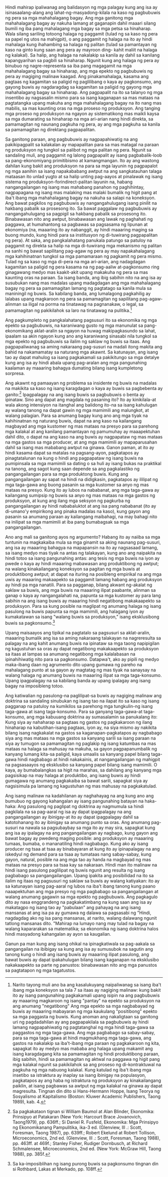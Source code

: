 Hindi mahirap ipaliwanag ang balidasyon ng mga palagay kung ang isa ay isinasaalang-alang ang lahat-ng-masyadong-kilala na kaso ng pagbubuwis ng pera sa mga mahahalagang bagay. Ang mga ganitong mga mahahalagang bagay ay nakuha lamang at gaganapin dahil maaari silang bumili ng iba pang mahalagang mga bagay sa mga petsa sa hinaharap. Wala silang sariling totoong halaga ng paggamit (tulad ng sa kaso ng pera sa papel ng utos na mahigpit), o ang paggamit ng halaga na ito ay hindi mahalaga kung ihahambing sa halaga ng palitan (tulad sa pamantayan ng kaso na ginto kung saan ang pera ay mayroon ding- kahit maliit na halaga ng kalakal). Sa halip, ang halaga na 
nakalakip sa kanila ay dahil sa kanilang kapangyarihan sa pagbili sa hinaharap. Ngunit kung ang halaga ng pera ay binubuo ng nagre-representa sa iba pang magagamit na mga mahahalagang bagay sa hinaharap, ang mga epekto ng pagbubuwis ng pera ay magiging malinaw kaagad. Ang pinakamahalaga, kasama ang pagtaas ng kagamitan sa paligid ng paglilibang o kaya ay pagkonsumo, ang gayong buwis ay nagdaragdag sa kagamitan sa paligid ng gayong mga mahahalagang bagay sa hinaharap. Ang pagpapalit na ito sa talanyo ng mga insentibo ay nagsasalin mismo para sa isang kaganapan sa mas mataas na pagtatangka upang makuha ang mga mahahalagang bagay na ito nang mas mabilis, sa mas kaunting oras na mga proseso ng produksyon. Ang tanging mga proseso ng produksyon na ngayon ay sistematikong mas maikli kaysa sa mga dumarating sa hinaharap na mga ari-arian nang hindi direkta, sa pamamagitan ng naunang pagkuha ng pera, ay ang mga pagkuha 
sa kanila sa pamamagitan ng direktang pagpapalitan.

Sa ganitong paraan, ang pagbubuwis ay nagpapahiwatig na ang pakikipagpalit sa kalakalan ay mapapalitan para sa mas matagal na paraan ng produksyon ng tungkol sa palibot ng mga palitan ng pera. Ngunit sa sandaling muli, ang paggamit ng lalong pagpapalit ay isang pagbabalik-loob sa pang-ekonomiyang primitibismo at kamangmangan. Ito ay ang wastong dahilan kung bakit ang produksyon na para sa mga layunin ng pagpapalot ng mga aanihin sa isang napakababang awtput na ang sangkatauhan talaga mataasan ito unlad yugto at sa halip unting pag-aayos at pinalawak ng isang sistema ng produksyon-forindirect-palitan layunin na, habang nangangailangan ng isang mas mahabang panahon ng paghihintay, nagpapagana ng isang mas malaking mas malaki bumalik ng higit pang at iba't ibang mga mahahalagang bagay na nakuha sa salapi na koneksyon. Ang bawat pagkilos ng pagbubuwis ay nangangahulugang isang pinilit na hakbang pabalik sa prosesong ito.
Sa bawat paggalaw ng pagbubuwis ay nangangahulugang sa pagpigil sa hakbang pabalik sa prosesong ito. Binabawasan nito ang awtput, binabawasan ang lawak ng paghahati ng paggawa, at humahantong sa pagbawas sa pagsasama ng lipunan at ekonomiya (na, maaaring ito ay nabanggit, ay hindi maaaring maging sa buong mundo, kung hindi para sa institusyon ng di-tuwirang pagpapalitan ng pera).
At saka, ang pangkalahatang panukala patungo sa patuloy na paggamit ng direkta sa halip na mga di-tuwirang mga mekanismo ng palitan na sanhi ng bawat sapilitang pag-agaw ng pera ay may napakahalagang mga kahihinatnan tungkol sa mga pamamaraan ng pagkamit ng pera mismo.
Tulad ng sa kaso ng mga di-pera na mga ari-arian, ang nadagdagan kagamitan sa paligid ng pera kasama na ng pag-aaliw at-pagkonsumo ring ginagawang medyo mas kaakit-akit upang makakuha ng pera sa mas kaunting oras na paraan. Sa isang banda, ang ibig sabihin nito na ang isa ay susubukan nang mas madalas upang madagdagan ang mga mahahalagang bagay ng pera sa pamamagitan lamang ng pagtatago sa kanila mula sa maniningil ng buwis. Sa kabilang banda, ang lumalagong pagkahilig ay lalabas upang magkaroon ng pera sa pamamagitan ng sapilitang pag-agaw-alinman sa iligal na porma na tinatawag na pagnanakaw, o legal, sa pamamagitan ng pakikilahok sa laro na tinatawag na pulitika.[^9]

[^9]: Narito tayong muli ano ba ang kasalukuyang naipaliwanag sa isang iba't ibang mga koneksyon sa tala 7 sa itaas ay nagiging malinaw: kung bakit ito ay isang pangunahing pagkakamali upang isipin na ang pagbubuwis ay maaaring magkaroon ng isang "pantay" na epekto sa produksyon na ang anumang "negatibong" Ang mga epekto sa mga nagbabayad ng buwis ay maaaring mabayaran ng mga kaukulang "positibong" epekto sa mga paggasta ng buwis. Kung anoman ang nakaligtaan sa ganitong uri ng pagdadahilan ay ang pagpapakilala sa pagbubuwis ay hindi lamang nagpapahiwatig ng pagtatanghal ng mga hindi taga-gawa sa paggastos ng mga taga-gawa. Ang mga pagbabago sa sabay-sabay, para sa mga taga-gawa at hindi magmukhang mga taga-gawa, ang gastos na nakalakip sa iba't-ibang mga paraan ng pagkakaroon ng kita, sapagkat ito ay medyo mas mababa ang halaga upang makamit ang isang karagdagang kita sa pamamagitan ng hindi produktibong paraan, ibig sabihin, hindi sa pamamagitan ng aktwal na paggawa ng higit pang mga kalakal ngunit sa pakikilahok sa ang proseso ng di-kontraktuwal na pagkuha ng mga nabuong kalakal. Kung katulad ng iba't ibang mga insetibo sa istraktura ay inaplay sa isang ibinigay na populasyon, pagkatapos ay ang haba ng istraktura ng produksyon ay kinakailangang paiklin, at isang pagbawas sa awtput ng mga kalakal na ginawa ay dapat magresulta. Tingnan din dito si Hans-Hermann Hoppe, Isang Teorya ng Sosyalismo at Kapitalismo (Boston: Kluwer Academic Publishers, Taong 1989), kab. 4.

Ang pagkumpleto ng pangkalahatang pagsusuri ito sa ekonomika ng mga epekto sa pagbubuwis, na karaniwang gusto ng mga manunulat sa pang-ekonomikang aklat-aralin sa ngayon na huwag makipagkasundo sa lahat, ipaalam sa akin ngayon kung ano ang karaniwang sinasabi nila tungkol sa mga epekto ng pagbubuwis sa ilalim ng saklaw ng buwis sa itaas. Ang pagpapaliwanag sa aming nakaraang pag-susuri na madali itong makita ang bahid na nakamamatay sa naturang mga akawnt. Sa katunayan, ang isang tao ay dapat mahulog sa isang pagkakamali sa pakikitungo sa mga detalye kung ang isa ay hindi abala upang pag-aralan ang mga pangunahing kaalaman ay maaaring bahagya dumating bilang isang kumpletong sorpresa.

Ang akawnt ng pamaayan ng problema sa insidente ng buwis na madalas na makikita sa kaso ng isang karagdagan o kaya ay buwis sa pagbebenta ay ganito:[^10] Ipagpalagay na ang isang buwis sa pagbubuwis o benta ay ipinataw. Sino ang dapat ang magdala ng pasaning ito? Ito ay kinikilala-at wala akong intensiyon na itanghal ang balidong ito-na sa isang kahulugan ay walang tanong na dapat 
gawin ng mga mamimili ang malungkot, at walang palagian. Para sa anumang bagay kung ano ang mga tiyak na kahihinatnan ng naturang buwis, dapat na ang kaso na kailangang magbayad ang mga kustomer ng mas mataas na presyo para sa parehong mga kalakal at ang kanilang pamantayan ng pamumuhay ay maaapektuhan dahil dito, o dapat na ang kaso na ang buwis ay nagpapataw ng mas mataas na mga gastos sa mga producer, at ang mga mamimili ay mapaparusahan dahil sa isang mas mababang awtput na ginawa. Ganon paman, at ito ay hindi kasama dapat sa matalas na pagsang-ayon, pagkatapos ay pinagtatalunan na kung o hindi ang pagpapataw ng isang buwis na pumipinsala sa mga mamimili sa dating o sa huli ay isang bukas na praktikal na tanong, ang sagot kung saan depende sa ang pagkalastiko ng pangangailangan para sa mga produktong buwis. Kung ang pangangailangan ay sapat na hindi na didigkasin, pagkatapos ay ililipat ng mga taga-gawa ang buong pasanin sa mga kustomer sa anyo ng mas mataas na presyo. Kung ito ay lubos na nababanat, ang mga taga-gawa ay kailangang sumipsip ng buwis sa anyo ng mas mataas na mga gastos ng produksyon, at kung ang ilang mga seksyon ng pagkurba ng pangangailangan ay hindi nababaluktot at ang isa pang nababanat (ito ay di-umano'y empirikong ang pinaka madalas na kaso), kung gayon ang pasanin sa anumang paraan ay kailangang maibahagi, na may bahagi nito na inilipat sa mga mamimili at iba pang bumabagsak sa mga pangangailangan.

[^10]: Sa pagkakataon tignan si William Baumol at Alan Blinder, Ekonomika: Prinsipyo at Patakaran (New York: Harcourt Brace Jovanovich, Taong1979), pp. 636ff.; Si Daniel R. Fusfeld, Ekonomika: Mga Prinsipyo ng Ekonomikanang Pampulitika, ika-3 ed. (Glenview, Ill .: Scott, Foresman, Taong 1987), pp. 639ff.; Robert Ekelund at Robert Tollison, Microeconomics, 2nd ed. (Glenview, Ill .: Scott, Foresman, Taong 1988), pp. 463ff. at 469f.; Stanley Fisher, Rudiger Dornbusch, at Richard Schmalensee, Microeconomics, 2nd ed. (New York: McGraw Hill, Taong 1988), pp. 385f.


Ano ang mali sa ganitong ayos ng argumento? Habang ito ay naiiba sa mga tuntunin na magkakaiba mula sa mga ginamit sa aking naunang pag-susuri, ang isa ay maaaring bahagya na mapapansin na ito ay nagsasaad lamang, sa isang medyo mas tiyak na antas ng talakayan, kung ano ang naipakita na hindi totoo sa isang pangunahing antas: ang tesis ng mga buwis na iyon ay pwede o kaya ay hindi maaaring mabawasan ang produktibong ng awtput; na walang kinakailangang koneksyon sa pagitan ng mga buwis at produktibong awtput; at dapat na ituring na posibleng empirikal na ang mga uwis ay maaaring makaapekto sa paggamit lamang habang ang produksyon ay hindi pa mga nanatili.
Para sa pagganap, bilang akwant ng-akalat ng saklaw sa buwis, ang mga buwis na maaaring ilipat paabante, alinman sa ganap o kaya ay nangangalahati na, papunta sa mga kustomer ay para lang sabihin na ang isang buwis ay maaaring hindi negatibong makakaapekto sa produksyon. Para sa kung posible na maglipat ng anumang halaga ng isang pasulong na buwis papunta sa mga mamimili, ang halagang iyon ay kumakatawan sa isang "walang buwis sa produksyon," isang eksklusibong buwis sa pagkonsumo.[^11]

[^11]: Sa ka-imposiblihan ng isang purong buwis sa pagkonsumo tingnan din si Rothbard, Lakas at Merkado, pp. 108ff.

Upang maisaayos ang tipikal na pagtatalo sa pagsusuri sa aklat-aralin, maaaring bumalik ang isa sa aming nakaraang talakayan na nagreresulta sa palagay na ang kahit anumang buwis na ipinataw sa mga taong napipigilan ng kagustuhan sa oras ay dapat negatibong makakaapekto sa produksyon sa itaas at lampas sa anumang negatibong mga kalalabasan na ipinahihiwatig nito para sa pagkonsumo.
Datapwa't, ako ay pipili ng medyo maka-ibang daan ng agrumento dito upang gumawa ng pareho na mahalagang punto at sa gayon ay magtatag ng mas tiyak na sanaysay na walang halaga ng anumang buwis na maaaring ilipat sa mga taga-konsumo. Upang ipagpalagay na sa kabilang banda ay upang ipalagay ang isang bagay na imposibleng totoo.


Ang katiwalian ng pasulong-na paglilipat-sa buwis ay nagiging malinaw ang doktrina sa sandaling sinubukan ng isang tao na ilapat ito sa kaso ng isang pagganap na patuloy na kumikilos sa parehong mga tungkulin-ng isang taga-gawa at isang taga-konsumo. Para sa ganyang taga-gawa-at taga-konsumo, ang mga kabuuang doktrina ay sumasalamin sa panukalang ito: Kung siya ay nahaharap sa pagtaas ng gastos ng  pagkakaroon ng ilang hinaharap na kabutihan-isang pagtaas, iyon ay, na siya mismo ay nakikita bilang isang nagkakalat na gastos sa kaganapan-pagkatapos ay nagbabago siya ang mas mataas na mga gastos sa kanyang sarili sa isang paraan na siya ay tumugon sa pamamagitan ng paglakip ng isang katumbas na mas mataas na halaga sa mahusay na makuha, sa gayon pagpapanumbalik ng kanyang lumang kita-sa paligid, kaya umaalis sa kanyang papel bilang taga-gawa hindi nagbabago at hindi nakakainis, at nangangailangan ng mahigpit na pagsasaayos ng eksklusibo sa kanyang papel bilang isang mamimili. O kaya, ay bumabalangkas sa higit na marahas, sa dahilang ang kanyang mga pagsisikap na may halaga at produktibo, ang isang buwis ay hindi gumagawa ng anumang pagkakaiba sa bawat sarili, sapagkat siya ay nagsisimula pa lamang ng kagustuhan ng mas mahusay na pagkakatulad.

Ang isang malinaw na kadahilanan ay naghahayag na ang kung ano ang bumubuo ng gayong kahangalan ay isang pangunahing batayan na haka-haka: Ang pasulong ng paglipat ng doktrina ay nagmumula sa hindi pagkilala na sa pag-aaral ng isa ay dapat ipagpalagay na ang pangangailangan ay ibinigay-at ito ay dapat ipagpalagay dahil sa katotohanang ito ay ibinigay sa anumang punto sa oras.
Ang anumang pag-susuri na nawala sa pagsubaybay sa mga ito ay may sira, sapagkat kung ang isa ay ipalagay na ang pangangailangan ay nagbago, kung gayon ang bawat bagay ay pwedeng maging posible: ang produksyon ay maaaring tumaas, bumaba, o mananatiling hindi nagbabago. Kung ako ay isang producer ng tsaa at tsaa ay binabayaran at kung ito ay ipinapalagay na ang iskedyul ng demand para sa tsaa ay tumataas nang sabay-sabay, kung gayon, natural, posible na ang mga tao ay handa na magbayad ng mas mataas na presyo para sa tsaa kay sa nakaraan. Hindi man ito malinaw na hindi isang pasulong paglilipat ng buwis ngunit ang resulta ng isang pagbabago sa pangangailangan. Upang ipakita ang posibilidad na ito sa ilalim ng itaas  ng pagsusuri ng saklaw sa buwis ay walang katiyakan: ito ay sa katunayan isang pag-aaral ng lubos na iba't ibang tanong kung paano naaapektuhan ang mga presyo ng mga pagbabago sa pangangailangan at walang anumang gagawin sa mga epekto ng pagbubuwis. Ang pagkagulo dito ay nasa enggrandeng na pagkakatimbang na kung saan ang isa ay makatagpo ng isang tao ay "pabulaan" ang pahayag na ang isang mansanas at ang isa pa ay gumawa ng dalawa sa pagsasabi ng "Hindi, nagdagdag ako ng isa pang mansanas, at narito, walang dalawang ngunit tatlong mansanas dito. "Mahirap na lumayo nang may tulad na bagay na walang kapararakan sa matematika; sa ekonomika ng isang doktrina halos hindi masyadong kahangalan ay ayon sa kaugalian.

Ganun pa man kung ang isang ohikal na ipinagkatiwala sa pag-aakala sa pangangailan na ibibigay sa kung ang isa ay sumusubok na sagutin ang tanong kung o hindi ang isang buwis ay maaaring ilipat pasulong, ang bawat buwis ay dapat ipakahulugan bilang isang kaganapan na eksklusibo nakakaapekto sa parte ng panustos: binabawasan nito ang mga panustos sa pagtatapon ng mga tagatustos.
[^12]: Meron paba na ibang palagay na magiging isang pagkakait sa kung ano ang ipinapalagay mula sa simula-na ang isang buwis ay talagang ipinataw at itinuturing na tulad ng mga taga-gawa. Upang sabihin na lamang ang kurba ng panustos ay inililipat sa tuwing ang isang buwis ay nakuha (habang ang pakurba ng pangangailan ay nananatiling katulad ng dati) ay upang sabihin wala ng iba pa kaysa sa ang buong buwis sa buwis ay dapat sa katunayan ay masustenuhan ng mga tagatustos. Upang masiguro na ang kaliwang bahagi sa paglilipat ng pakurbang panustos ay magdudulot ng mga pagtaas ng presyo at ang mga mamimili ay natural na mapinsala sa pamamagitan ng pagbabayad ng mga mas mataas na presyo at sa pamamagitan lamang ng kakayahang bayaran ang isang mas maliit na halaga ng mga kalakal sa isang presyo.[^13] 
Gayunpaman ang mga mamimili ay walang sapilitang masasaktan sa pamamagitan ng mga buwis ay siyempre ay hindi kailanman nag-alinlangan bilang dapat isa isipin. Gayunpaman, isang maling kuru-kuro na isipin na ang mas mataas na presyo ay isang paglilipat ng pasanin sa buwis mula sa mga taga-gawa sa mga taga-konsumo. Sa halip na, ang mga taga-konsumo ay nasasaktan dito "lamang" sa pamamagitan ng nakakasamang ginagawa sa mga taga-gawa na, sa kabila ng mas mataas na mga presyo na sisingilin para sa kanilang mga panustos, ay dapat na magdala ng malungkot[^14] Dapat itanong ng isa sa sarili kung bakit, kung ang isang negosyante ay maaaring maglipat ng anumang halaga ng pabuwis sa buwis ang layo mula sa kanyang sarili at papunta sa mga mamimili, hindi na niya nagagawa ito sa pamamagitan ng kusang-loob na pagpapalagay ng isang buwis sa kanyang sarili sa halip na maghintay para sa aktwal na mapilit na buwis na sumama! 
Ang sagot ay malinaw: Sa lahat ng oras siya ay napigil sa kanyang pagtatakda sa-presyo na aktibidad sa pamamagitan ng aktwal na ibinigay na pangangailangan. Ang presyo na itinakda ng anumang negosyante ay naka-takda sa inaasahan na ang isang presyo na mas mataas kaysa sa isang aktwal na pinili ay magbubunga ng mas mababang kabuuang kita. Kung hindi, kung inaasahan niya ang isang mas mataas na presyo upang magdala ng isang mas malaking kita na iaangat niya ito. Hangga't ang isang negosyante ay umaasa sa pangangailangan na hindi nababaluktot sa loob ng rehiyon ng anumang saklaw ng presyo sa ilalim ng pagsasaalang-alang, siya ay samantalahin ito at piliin ang mas mataas na presyo. Siya ay huminto sa pagtataas ng mga presyo at pag-aayos para sa isang tiyak na isa dahil ang kanyang mga inaasahan ay baligtad at siya umaasa na ang pakurabang pangangailangan sa itaas ang presyo na ito ay nababanat. Ang mga inaasahan hingil sa hindi napapahab at napapahaba na mga bahagi ng pakurba na pangangailangan ay hindi nagbago kung ang negosyante ay nahaharap sa isang buwis. Pagkatapos ay bilang siya ay inaasahan na mas mataas na mga presyo upang makabuo ng pagkalugi ng kita. Samakatuwid, halata naman na sa tanong na pagtatalo na maaaring makatakas siya sa pagpasa ng buwis. Sa katunayan, kung bilang resulta ng nabawasan ang panustos sa presyo ngayon ay tumataas, ang kilalang kilusang ito ay dapat na maging isang nababanat na bahagi ng pakurbang pangangailangan, at sa gayon ang 
negosyante ay dapat na tiyak na bayaran ang buong presyo nito sa anyo ng pinababang kita. Ang iba pang mga palagay ay lohikal na nagbabahid. Kung ang negosyante ay umaasa lamang sa isang pagbabago sa pangangailangan na nangyayari nang sabay-sabay sa pagbubuwis ay maaaring baguhin niya ang kanyang presyo nang sa gayon walang pagkalugi. Kung inaasahan niya na ang pangangailangan na nadagdagan, 
halimbawa, tulad na magkakaroon ngayon ng isang hindi nababanat sa halip na isang nababanat na kahabaan ng pakurbang na pangangailangan sa itaas ng kasalukuyang pagpunta presyo, maaari niyang itataas ito nang walang kaparusahan. Ulit, hindi ito isang paglilipat ng pasulong sa buwis . Ito ay ang pagtataas sa pangangailangan. Mayroon o kaya aya walang buwis ang negosyante ay kumilos nang eksakto sa 
parehong paraan. Ang buwis ay walang kinalaman sa mga pagbabagong presyo. Sa anumang kaso, ang buwis ay dapat bayaran lamang at sa kabuuan ng mga tagatustos ng mga buwis na kalakal.[^15]



[^12]: Baumol and Blinder, *Economics: Principles and Policy*, p. 636, present the *demand* curve as changing in response to a tax.

[^13]: To avoid any misunderstanding then: Insofar as the textbook analyses of tax-incidence point out this fact they are of course entirely correct. It is the interpretation of this phenomenon they give which is fundamentally confused!

[^14]: See on this point also Rothbard, *Man, Economy, and State*, p. 809.

[^15]: Should a tax not immediately affect supply at all, as can happen in the short run, then it follows from the above analysis that the price charged will not change at all. For to raise it in response to the tax would once again imply pushing it into an elastic region of the demand curve. In the long run the supply will have to be relatively reduced and prices must move into this region. In any case, no forward shifting takes place. See on this also Rothbard, *Man, Economy, and State*, pp. 807ff.; idem, *Power and Market*, pp. 88ff.
